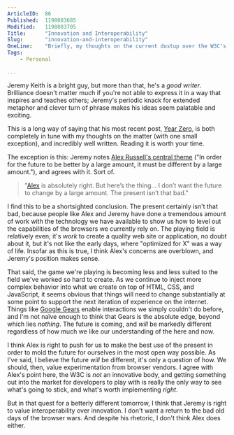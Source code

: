 ```yaml
---
ArticleID:  86
Published:  1198083685
Modified:   1198083705
Title:      "Innovation and Interoperability"
Slug:       "innovation-and-interoperability"
OneLine:    "Briefly, my thoughts on the current dustup over the W3C's CSS Working Group."
Tags:       
    - Personal

...
```

Jeremy Keith is a bright guy, but more than that, he's a _good writer_.  Brilliance doesn't matter much if you're not able to express it in a way that inspires and teaches others; Jeremy's periodic knack for extended metaphor and clever turn of phrase makes his ideas seem palatable and exciting.

This is a long way of saying that his most recent post, [Year Zero][], is both completely in tune with my thoughts on the matter (with one small exception), and incredibly well written.  Reading it is worth your time.

The exception is this: Jeremy notes [Alex Russell's central theme][alex] ("In order for the future to be better by a large amount, it must be different by a large amount."), and agrees with it.  Sort of.

>    "[Alex] is absolutely right. But here’s the thing... I don’t want the
>    future to change by a large amount. The present isn’t that bad."

I find this to be a shortsighted conclusion.  The present certainly isn't that bad, because people like Alex and Jeremy have done a tremendous amount of work with the technology we have available to show us how to level out the capabilities of the browsers we currently rely on.  The playing field is relatively even; it's _work_ to create a quality web site or application, no doubt about it, but it's not like the early days, where "optimized for X" was a way of life.  Insofar as this is true, I think Alex's concerns are overblown, and Jeremy's position makes sense.

That said, the game we're playing is becoming less and less suited to the field we've worked so hard to create.  As we continue to inject more complex behavior into what we create on top of HTML, CSS, and JavaScript, it seems obvious that things will need to change substantially at some point to support the next iteration of experience on the internet.  Things like [Google Gears][] enable interactions we simply couldn't do before, and I'm not naïve enough to think that Gears is the absolute edge, beyond which lies _nothing_.  The future is coming, and _will_ be markedly different regardless of how much we like our understanding of the here and now.

I think Alex is right to push for us to make the best use of the present in order to mold the future for ourselves in the most open way possible.  As I've said, I believe the future _will_ be different, it's only a question of how.  We should, then, value experimentation from browser vendors.  I agree with Alex's point here, the W3C is _not_ an innovative body, and getting something out into the market for developers to play with is really the only way to see what's going to stick, and what's worth implementing _right_.

But in that quest for a betterly different tomorrow, I think that Jeremy is right to value interoperability over innovation.  I don't want a return to the bad old days of the browser wars.  And despite his rhetoric, I don't think Alex does either.

[Year Zero]: http://adactio.com/journal/1393/ "Jeremy Keith: 'Year Zero'"
[alex]: http://alex.dojotoolkit.org/?p=642 "Alex Russell: 'The W3c Cannot Save Us'"
[Google Gears]: http://gears.google.com/ "Google Gears: Enabling Offline Web Applications"